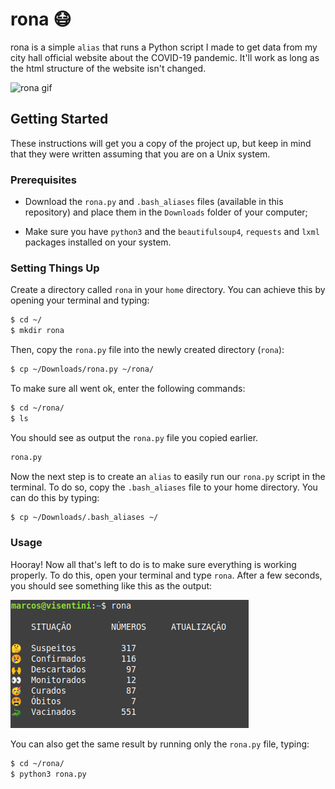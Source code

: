 # rona :mask:

rona is a simple `alias` that runs a Python script I made to get data from my city hall official website about the COVID-19 pandemic. It'll work as long as the html structure of the website isn't changed.

![rona gif](https://media.giphy.com/media/yUaJUZ9Z3HCe1SqQK0/giphy.gif)

## Getting Started

These instructions will get you a copy of the project up, but keep in mind that they were written assuming that you are on a Unix system.

### Prerequisites

- Download the `rona.py` and `.bash_aliases` files (available in this repository) and place them in the `Downloads` folder of your computer;

- Make sure you have `python3` and the `beautifulsoup4`, `requests` and `lxml` packages installed on your system.

### Setting Things Up

Create a directory called `rona` in your `home` directory. You can achieve this by opening your terminal and typing:

```bash
$ cd ~/
$ mkdir rona
```

Then, copy the `rona.py` file into the newly created directory (`rona`):

```bash
$ cp ~/Downloads/rona.py ~/rona/
```

 To make sure all went ok, enter the following commands:

```bash
$ cd ~/rona/
$ ls 
```

You should see as output the `rona.py` file you copied earlier.

```bash
rona.py
```

Now the next step is to create an `alias` to easily run our `rona.py` script in the terminal. To do so, copy the `.bash_aliases` file to your home directory. You can do this by typing:

```bash
$ cp ~/Downloads/.bash_aliases ~/
```

### Usage

Hooray! Now all that's left to do is to make sure everything is working properly. To do this, open your terminal and type `rona`. After a few seconds, you should see something like this as the output:

![rona screenshot](img/rona.png)

You can also get the same result by running only the `rona.py` file, typing:

```bash
$ cd ~/rona/
$ python3 rona.py 
```

